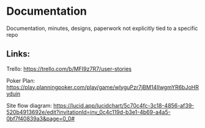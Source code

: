 # Documentation
Documentation, minutes, designs, paperwork not explicitly tied to a specific repo

## Links:
 Trello: https://trello.com/b/MFI9z7R7/user-stories

 Poker Plan: https://play.planningpoker.com/play/game/wIyguPzr7jBM14IIwgmYR6bJoHRyduin

 Site flow diagram: https://lucid.app/lucidchart/5c70c4fc-3c18-4856-af39-520b4913692e/edit?invitationId=inv_0c4c119d-b3e1-4b69-a4a5-0bf7f40839a3&page=0_0#
 
 
